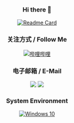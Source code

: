 <div align="center">

### Hi there 👋

[![Readme Card](https://github-readme-stats-one-bice.vercel.app/api?username=lxgw&show_icons=true&role=OWNER,ORGANIZATION_MEMBER,COLLABORATOR)](#)

### 关注方式 / Follow Me

[![哔哩哔哩](https://img.shields.io/badge/%E9%9C%9E%E9%B9%9Clxgw-00a1d6?style=flat-square&logo=Bilibili&logoColor=ffffff)](https://space.bilibili.com/515021432)  


### 电子邮箱 / E-Mail
[![](https://img.shields.io/badge/1265318015-%40qq.com-royalblue?style=flat-square)](mailto:1265318015@qq.com)
[![](https://img.shields.io/badge/des_magmeta-%40163.com-indianred?style=flat-square)](mailto:des_magmeta@163.com)

### System Environment

[![Windows 10](https://img.shields.io/badge/Windows%2010-00adef?style=flat-square&logo=windows&logoColor=ffffff)](#)
